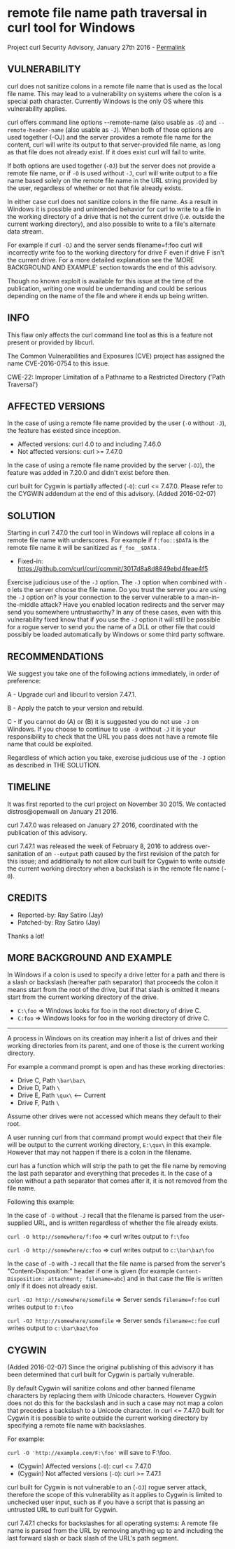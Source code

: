 remote file name path traversal in curl tool for Windows
========================================================

Project curl Security Advisory, January 27th 2016 -
[Permalink](https://curl.se/docs/CVE-2016-0754.html)

VULNERABILITY
-------------

curl does not sanitize colons in a remote file name that is used as the local
file name. This may lead to a vulnerability on systems where the colon is a
special path character. Currently Windows is the only OS where this
vulnerability applies.

curl offers command line options --remote-name (also usable as `-O`) and
`--remote-header-name` (also usable as `-J`). When both of those options are
used together (-OJ) and the server provides a remote file name for the
content, curl will write its output to that server-provided file name, as long
as that file does not already exist. If it does exist curl will fail to write.

If both options are used together (`-OJ`) but the server does not provide a
remote file name, or if `-O` is used without `-J`, curl will write output to a
file name based solely on the remote file name in the URL string provided by
the user, regardless of whether or not that file already exists.

In either case curl does not sanitize colons in the file name. As a result in
Windows it is possible and unintended behavior for curl to write to a file in
the working directory of a drive that is not the current drive (i.e. outside
the current working directory), and also possible to write to a file's
alternate data stream.

For example if curl `-OJ` and the server sends filename=f:foo curl will
incorrectly write foo to the working directory for drive F even if drive F
isn't the current drive. For a more detailed explanation see the 'MORE
BACKGROUND AND EXAMPLE' section towards the end of this advisory.

Though no known exploit is available for this issue at the time of the
publication, writing one would be undemanding and could be serious depending
on the name of the file and where it ends up being written.

INFO
----

This flaw only affects the curl command line tool as this is a feature not
present or provided by libcurl.

The Common Vulnerabilities and Exposures (CVE) project has assigned the name
CVE-2016-0754 to this issue.

CWE-22: Improper Limitation of a Pathname to a Restricted Directory ('Path Traversal')

AFFECTED VERSIONS
-----------------

In the case of using a remote file name provided by the user (`-O` without
`-J`), the feature has existed since inception.

- Affected versions: curl 4.0 to and including 7.46.0
- Not affected versions: curl >= 7.47.0

In the case of using a remote file name provided by the server (`-OJ`), the
feature was added in 7.20.0 and didn't exist before then.

curl built for Cygwin is partially affected (`-O`): curl <= 7.47.0. Please
refer to the CYGWIN addendum at the end of this advisory. (Added 2016-02-07)

SOLUTION
------------

Starting in curl 7.47.0 the curl tool in Windows will replace all colons in a
remote file name with underscores. For example if `f:foo::$DATA` is the remote
file name it will be sanitized as `f_foo__$DATA` .

- Fixed-in: https://github.com/curl/curl/commit/3017d8a8d8849ebd4feae4f5

Exercise judicious use of the `-J` option. The `-J` option when combined with
`-O` lets the server choose the file name. Do you trust the server you are
using the `-J` option on? Is your connection to the server vulnerable to a
man-in-the-middle attack? Have you enabled location redirects and the server
may send you somewhere untrustworthy? In any of these cases, even with this
vulnerability fixed know that if you use the `-J` option it will still be
possible for a rogue server to send you the name of a DLL or other file that
could possibly be loaded automatically by Windows or some third party
software.

RECOMMENDATIONS
---------------

We suggest you take one of the following actions immediately, in order of
preference:

 A - Upgrade curl and libcurl to version 7.47.1.

 B - Apply the patch to your version and rebuild.

 C - If you cannot do (A) or (B) it is suggested you do not use `-J` on
     Windows.  If you choose to continue to use `-O` without `-J` it is your
     responsibility to check that the URL you pass does not have a remote file
     name that could be exploited.

Regardless of which action you take, exercise judicious use of the `-J` option
as described in THE SOLUTION.

TIMELINE
---------

It was first reported to the curl project on November 30 2015. We contacted
distros@openwall on January 21 2016.

curl 7.47.0 was released on January 27 2016, coordinated with the publication
of this advisory.

curl 7.47.1 was released the week of February 8, 2016 to address
over-sanitation of an `--output` path caused by the first revision of the
patch for this issue; and additionally to not allow curl built for Cygwin to
write outside the current working directory when a backslash is in the remote
file name (`-O`).

CREDITS
-------

- Reported-by: Ray Satiro (Jay)
- Patched-by: Ray Satiro (Jay)

Thanks a lot!

MORE BACKGROUND AND EXAMPLE
---------------------------

In Windows if a colon is used to specify a drive letter for a path and there
is a slash or backslash (hereafter path separator) that proceeds the colon it
means start from the root of the drive, but if that slash is omitted it means
start from the current working directory of the drive.

 - `C:\foo` => Windows looks for foo in the root directory of drive C.
 - `C:foo` => Windows looks for foo in the working directory of drive C.

---

A process in Windows on its creation may inherit a list of drives and their
working directories from its parent, and one of those is the current working
directory.

For example a command prompt is open and has these working directories:

 - Drive C, Path `\bar\baz\`
 - Drive D, Path `\`
 - Drive E, Path `\qux\`    <-- Current
 - Drive F, Path `\`

Assume other drives were not accessed which means they default to their root.

A user running curl from that command prompt would expect that their file will
be output to the current working directory, `E:\qux\` in this example. However
that may not happen if there is a colon in the filename.

curl has a function which will strip the path to get the file name by removing
the last path separator and everything that precedes it. In the case of a colon
without a path separator that comes after it, it is not removed from the file
name.

Following this example:

In the case of `-O` without `-J` recall that the filename is parsed from the
user- supplied URL, and is written regardless of whether the file already
exists.

`curl -O http://somewhere/f:foo` => curl writes output to `f:\foo`

`curl -O http://somewhere/c:foo` => curl writes output to `c:\bar\baz\foo`

In the case of `-O` with `-J` recall that the file name is parsed from the
server's "Content-Disposition:" header if one is given (for example
`Content-Disposition: attachment; filename=abc`) and in that case the file is
written only if it does not already exist.

`curl -OJ http://somewhere/somefile` => Server sends `filename=f:foo`
                                        curl writes output to `f:\foo`

`curl -OJ http://somewhere/somefile` => Server sends `filename=c:foo`
                                        curl writes output to `c:\bar\baz\foo`

CYGWIN
------
(Added 2016-02-07) Since the original publishing of this advisory it has been
determined that curl built for Cygwin is partially vulnerable.

By default Cygwin will sanitize colons and other banned filename characters by
replacing them with Unicode characters. However Cygwin does not do this for the
backslash and in such a case may not map a colon that precedes a backslash to a
Unicode character. In curl <= 7.47.0 built for Cygwin it is possible to write
outside the current working directory by specifying a remote file name with
backslashes.

For example:

`curl -O 'http://example.com/F:\foo'` will save to F:\foo.

- (Cygwin) Affected versions (`-O`): curl <= 7.47.0
- (Cygwin) Not affected versions (`-O`): curl >= 7.47.1

curl built for Cygwin is not vulnerable to an (`-OJ`) rogue server attack,
therefore the scope of this vulnerability as it applies to Cygwin is limited
to unchecked user input, such as if you have a script that is passing an
untrusted URL to curl built for Cygwin.

curl 7.47.1 checks for backslashes for all operating systems: A remote file
name is parsed from the URL by removing anything up to and including the last
forward slash or back slash of the URL's path segment.
